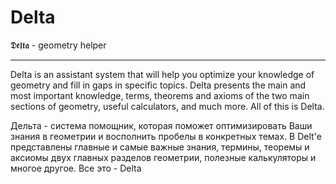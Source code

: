 # Delta
𝕯𝖊𝖑𝖙𝖆 - geometry helper
_______________________
Delta is an assistant system that will help you optimize your knowledge of geometry and fill in gaps in specific topics. Delta presents the main and most important knowledge, terms, theorems and axioms of the two main sections of geometry, useful calculators, and much more. All of this is Delta.


Дельта - система помощник, которая поможет оптимизировать Ваши знания в геометрии и восполнить пробелы в конкретных темах. В Delt'е представлены главные и самые важные знания, термины, теоремы и аксиомы двух главных разделов геометрии, полезные калькуляторы и многое другое. Все это - Delta
